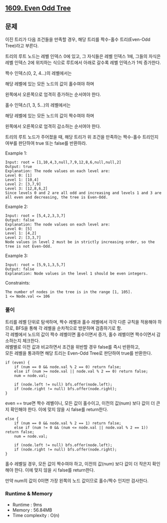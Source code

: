 [1609. Even Odd Tree](https://leetcode.com/problems/even-odd-tree/description/)
---

## 문제 
이진 트리가 다음 조건들을 만족할 경우, 해당 트리를 짝수-홀수 트리(Even-Odd Tree)라고 부른다.

트리의 루트 노드는 레벨 인덱스 0에 있고,
그 자식들은 레벨 인덱스 1에, 그들의 자식은 레벨 인덱스 2에 위치하는 식으로
루트에서 아래로 갈수록 레벨 인덱스가 1씩 증가한다.

짝수 인덱스(0, 2, 4...)의 레벨에서는

해당 레벨에 있는 모든 노드의 값이 홀수여야 하며

왼쪽에서 오른쪽으로 엄격히 증가하는 순서여야 한다.

홀수 인덱스(1, 3, 5...)의 레벨에서는

해당 레벨에 있는 모든 노드의 값이 짝수여야 하며

왼쪽에서 오른쪽으로 엄격히 감소하는 순서여야 한다.

트리의 루트 노드가 주어졌을 때,
해당 트리가 위 조건을 만족하는 짝수-홀수 트리인지 여부를 판단하여
true 또는 false를 반환하라.

Example 1:
```
Input: root = [1,10,4,3,null,7,9,12,8,6,null,null,2]
Output: true
Explanation: The node values on each level are:
Level 0: [1]
Level 1: [10,4]
Level 2: [3,7,9]
Level 3: [12,8,6,2]
Since levels 0 and 2 are all odd and increasing and levels 1 and 3 are all even and decreasing, the tree is Even-Odd.
```
Example 2:
```
Input: root = [5,4,2,3,3,7]
Output: false
Explanation: The node values on each level are:
Level 0: [5]
Level 1: [4,2]
Level 2: [3,3,7]
Node values in level 2 must be in strictly increasing order, so the tree is not Even-Odd.
```
Example 3:
```
Input: root = [5,9,1,3,5,7]
Output: false
Explanation: Node values in the level 1 should be even integers.
``` 

Constraints:
```
The number of nodes in the tree is in the range [1, 105].
1 <= Node.val <= 106
```

### 풀이
트리를 레벨 단위로 탐색하며, 짝수 레벨과 홀수 레벨에서 각각 다른 규칙을 적용해야 하므로,
BFS을 통해 각 레벨을 순차적으로 방문하며 검증하기로 함.<br>
각 레벨에서 노드의 값이 짝수 레벨이면 홀수이면서 증가, 홀수 레벨이면 짝수이면서 감소하는지 체크한다. <br>
레벨별로 이전 값과 비교하면서 조건을 위반할 경우 false를 즉시 반환하고, <br>
모든 레벨을 통과하면 해당 트리는 Even-Odd Tree로 판단하여 true를 반환한다.

```
if (even) {
    if (num == 0 && node.val % 2 == 0) return false;
    else if (num >= node.val || node.val % 2 == 0) return false;
    num = node.val;

    if (node.left != null) bfs.offer(node.left);
    if (node.right != null) bfs.offer(node.right);
}
```
even == true면 짝수 레벨이니, 모든 값이 홀수이고, 이전의 값(num) 보다 값이 더 큰지 확인해야 한다. 이에 맞지 않을 시 false를 return한다.

```
else {
    if (num == 0 && node.val % 2 == 1) return false;
    else if (num != 0 && (num <= node.val || node.val % 2 == 1)) return false;
    num = node.val;

    if (node.left != null) bfs.offer(node.left);
    if (node.right != null) bfs.offer(node.right);
}
```
홀수 레벨일 경우, 모든 값이 짝수여야 하고, 이전의 값(num) 보다 값이 더 작은지 확인해야 한다. 이에 맞지 않을 시 false를 return한다. 

만약 num의 값이 0이면 가장 왼쪽의 노드 값이므로 홀수/짝수 인지만 검사한다.

### Runtime & Memory
- Runtime
    : 9ms
- Memory
    : 56.84MB
- Time complexity
    : O(n)